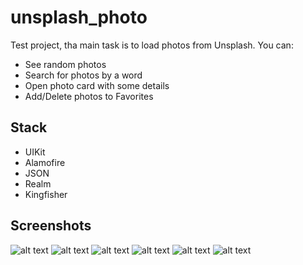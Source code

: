# unsplash_photo
Test project, tha main task is to load photos from Unsplash.
You can:
* See random photos
* Search for photos by a word
* Open photo card with some details
* Add/Delete photos to Favorites

## Stack
* UIKit
* Alamofire
* JSON
* Realm
* Kingfisher

## Screenshots
![alt text](Screenshots/1.png "Random photos (Main tab)")
![alt text](Screenshots/2.png "Search photos (Main tab)")
![alt text](Screenshots/3.png "Product card")
![alt text](Screenshots/4.png "Add photo to Favorites (Main)")
![alt text](Screenshots/5.png "Favorites (Second tab)")
![alt text](Screenshots/6.png "Remove photo from Favorites")